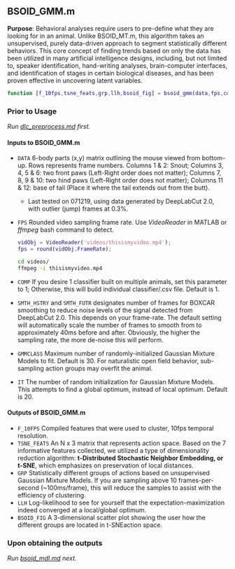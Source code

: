 ## BSOID_GMM.m
**Purpose**: Behavioral analyses require users to pre-define what they are looking for in an animal. Unlike BSOID_MT.m, this algorithm takes an unsupervised, purely data-driven approach to segment statistically different behaviors. This core concept of finding trends based on only the data has been utilized in many artificial intelligence designs, including, but not limited to, speaker identification, hand-writing analyses, brain-computer interfaces, and identification of stages in certain biological diseases, and has been proven effective in uncovering latent variables.

```matlab
function [f_10fps,tsne_feats,grp,llh,bsoid_fig] = bsoid_gmm(data,fps,comp,smth_hstry,smth_futr,gmmclass,it)
```

### Prior to Usage

*Run [dlc_preprocess.md](dlc_preprocess.md) first.*

#### Inputs to BSOID_GMM.m

- `DATA`    6-body parts (x,y) matrix outlining the mouse viewed from bottom-up. Rows represents frame numbers. Columns 1 & 2: Snout; Columns 3, 4, 5 & 6: two front paws (Left-Right order does not matter); Columns 7, 8, 9 & 10: two hind paws (Left-Right order does not matter); Columns 11 & 12: base of tail (Place it where the tail extends out from the butt). 

  - Last tested on 071219, using data generated by DeepLabCut 2.0, with outlier (jump) frames at 0.3%.

- `FPS`    Rounded video sampling frame rate. Use *VideoReader* in MATLAB or *ffmpeg* bash command to detect. 

  ```matlab
  vidObj = VideoReader('videos/thisismyvideo.mp4');
  fps = round(vidObj.FrameRate);
  ```

  ```bash
  cd videos/
  ffmpeg -i thisismyvideo.mp4
  ```

  

- `COMP`    If you desire 1 classifier built on multiple animals, set this parameter to 1; Otherwise, this will build individual classifier/.csv file. Default is 1. 

- `SMTH_HSTRY`   and `SMTH_FUTR`   designates number of frames for BOXCAR smoothing to reduce noise levels of the signal detected from DeepLabCut 2.0. This depends on your frame-rate. The default setting will automatically scale the number of frames to smooth from to approximately 40ms before and after. Obviously, the higher the sampling rate, the more de-noise this will perform.

- `GMMCLASS`    Maximum number of randomly-initialized Gaussian Mixture Models to fit. Default is 30. For naturalistic open field behavior, sub-sampling action groups may overfit the animal.

- `IT`  The number of random initialization for Gaussian Mixture Models. This attempts to find a global optimum, instead of local optimum. Default is 20.

#### Outputs of BSOID_GMM.m

- `F_10FPS`    Compiled features that were used to cluster, 10fps temporal resolution.
- `TSNE_FEATS`    An N x 3 matrix that represents action space. Based on the 7 informative features collected, we utilized a type of dimensionality reduction algorithm: **t-Distributed Stochastic Neighbor Embedding, or t-SNE**, which emphasizes on preservation of local distances. 
- `GRP`    Statistically different groups of actions based on unsupervised Gaussian Mixture Models. If you are sampling above 10 frames-per-second (~100ms/frame), this will reduce the samples to assist with the efficiency of clustering.
- `LLH`    Log-likelihood to see for yourself that the expectation-maximization indeed converged at a local/global optimum.
- `BSOID_FIG`    A 3-dimensional scatter plot showing the user how the different groups are located in t-SNEaction space.

### Upon obtaining the outputs
*Run [bsoid_mdl.md](bsoid_mdl.md) next.*
